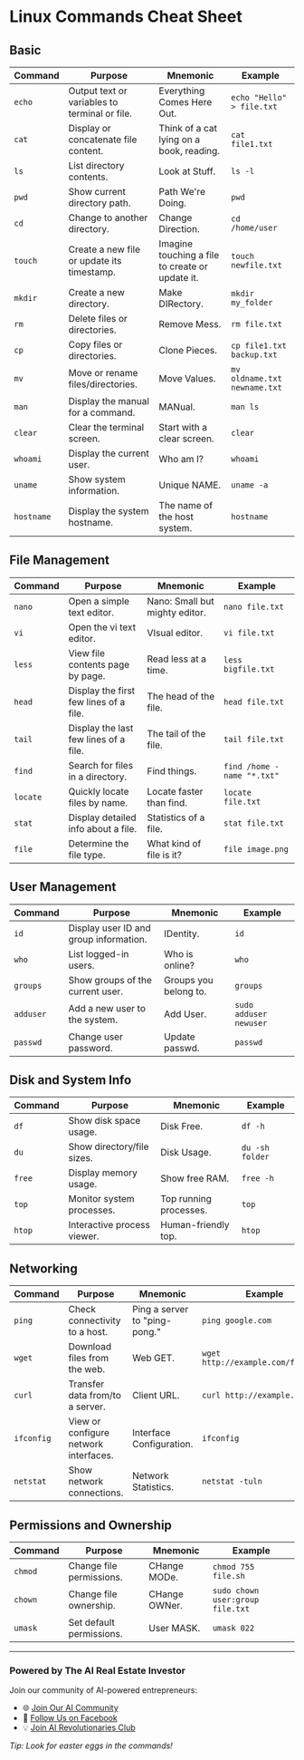 <h1>Linux Commands Cheat Sheet</h1>
<h2>Basic</h2>
<table>
<thead>
<tr>
<th>Command</th>
<th>Purpose</th>
<th>Mnemonic</th>
<th>Example</th>
</tr>
</thead>
<tbody><tr>
<td><code>echo</code></td>
<td>Output text or variables to terminal or file.</td>
<td>Everything Comes Here Out.</td>
<td><code>echo &quot;Hello&quot; &gt; file.txt</code></td>
</tr>
<tr>
<td><code>cat</code></td>
<td>Display or concatenate file content.</td>
<td>Think of a cat lying on a book, reading.</td>
<td><code>cat file1.txt</code></td>
</tr>
<tr>
<td><code>ls</code></td>
<td>List directory contents.</td>
<td>Look at Stuff.</td>
<td><code>ls -l</code></td>
</tr>
<tr>
<td><code>pwd</code></td>
<td>Show current directory path.</td>
<td>Path We&#39;re Doing.</td>
<td><code>pwd</code></td>
</tr>
<tr>
<td><code>cd</code></td>
<td>Change to another directory.</td>
<td>Change Direction.</td>
<td><code>cd /home/user</code></td>
</tr>
<tr>
<td><code>touch</code></td>
<td>Create a new file or update its timestamp.</td>
<td>Imagine touching a file to create or update it.</td>
<td><code>touch newfile.txt</code></td>
</tr>
<tr>
<td><code>mkdir</code></td>
<td>Create a new directory.</td>
<td>Make DIRectory.</td>
<td><code>mkdir my_folder</code></td>
</tr>
<tr>
<td><code>rm</code></td>
<td>Delete files or directories.</td>
<td>Remove Mess.</td>
<td><code>rm file.txt</code></td>
</tr>
<tr>
<td><code>cp</code></td>
<td>Copy files or directories.</td>
<td>Clone Pieces.</td>
<td><code>cp file1.txt backup.txt</code></td>
</tr>
<tr>
<td><code>mv</code></td>
<td>Move or rename files/directories.</td>
<td>Move Values.</td>
<td><code>mv oldname.txt newname.txt</code></td>
</tr>
<tr>
<td><code>man</code></td>
<td>Display the manual for a command.</td>
<td>MANual.</td>
<td><code>man ls</code></td>
</tr>
<tr>
<td><code>clear</code></td>
<td>Clear the terminal screen.</td>
<td>Start with a clear screen.</td>
<td><code>clear</code></td>
</tr>
<tr>
<td><code>whoami</code></td>
<td>Display the current user.</td>
<td>Who am I?</td>
<td><code>whoami</code></td>
</tr>
<tr>
<td><code>uname</code></td>
<td>Show system information.</td>
<td>Unique NAME.</td>
<td><code>uname -a</code></td>
</tr>
<tr>
<td><code>hostname</code></td>
<td>Display the system hostname.</td>
<td>The name of the host system.</td>
<td><code>hostname</code></td>
</tr>
</tbody></table>
<h2>File Management</h2>
<table>
<thead>
<tr>
<th>Command</th>
<th>Purpose</th>
<th>Mnemonic</th>
<th>Example</th>
</tr>
</thead>
<tbody><tr>
<td><code>nano</code></td>
<td>Open a simple text editor.</td>
<td>Nano: Small but mighty editor.</td>
<td><code>nano file.txt</code></td>
</tr>
<tr>
<td><code>vi</code></td>
<td>Open the vi text editor.</td>
<td>VIsual editor.</td>
<td><code>vi file.txt</code></td>
</tr>
<tr>
<td><code>less</code></td>
<td>View file contents page by page.</td>
<td>Read less at a time.</td>
<td><code>less bigfile.txt</code></td>
</tr>
<tr>
<td><code>head</code></td>
<td>Display the first few lines of a file.</td>
<td>The head of the file.</td>
<td><code>head file.txt</code></td>
</tr>
<tr>
<td><code>tail</code></td>
<td>Display the last few lines of a file.</td>
<td>The tail of the file.</td>
<td><code>tail file.txt</code></td>
</tr>
<tr>
<td><code>find</code></td>
<td>Search for files in a directory.</td>
<td>Find things.</td>
<td><code>find /home -name &quot;*.txt&quot;</code></td>
</tr>
<tr>
<td><code>locate</code></td>
<td>Quickly locate files by name.</td>
<td>Locate faster than find.</td>
<td><code>locate file.txt</code></td>
</tr>
<tr>
<td><code>stat</code></td>
<td>Display detailed info about a file.</td>
<td>Statistics of a file.</td>
<td><code>stat file.txt</code></td>
</tr>
<tr>
<td><code>file</code></td>
<td>Determine the file type.</td>
<td>What kind of file is it?</td>
<td><code>file image.png</code></td>
</tr>
</tbody></table>
<h2>User Management</h2>
<table>
<thead>
<tr>
<th>Command</th>
<th>Purpose</th>
<th>Mnemonic</th>
<th>Example</th>
</tr>
</thead>
<tbody><tr>
<td><code>id</code></td>
<td>Display user ID and group information.</td>
<td>IDentity.</td>
<td><code>id</code></td>
</tr>
<tr>
<td><code>who</code></td>
<td>List logged-in users.</td>
<td>Who is online?</td>
<td><code>who</code></td>
</tr>
<tr>
<td><code>groups</code></td>
<td>Show groups of the current user.</td>
<td>Groups you belong to.</td>
<td><code>groups</code></td>
</tr>
<tr>
<td><code>adduser</code></td>
<td>Add a new user to the system.</td>
<td>Add User.</td>
<td><code>sudo adduser newuser</code></td>
</tr>
<tr>
<td><code>passwd</code></td>
<td>Change user password.</td>
<td>Update passwd.</td>
<td><code>passwd</code></td>
</tr>
</tbody></table>
<h2>Disk and System Info</h2>
<table>
<thead>
<tr>
<th>Command</th>
<th>Purpose</th>
<th>Mnemonic</th>
<th>Example</th>
</tr>
</thead>
<tbody><tr>
<td><code>df</code></td>
<td>Show disk space usage.</td>
<td>Disk Free.</td>
<td><code>df -h</code></td>
</tr>
<tr>
<td><code>du</code></td>
<td>Show directory/file sizes.</td>
<td>Disk Usage.</td>
<td><code>du -sh folder</code></td>
</tr>
<tr>
<td><code>free</code></td>
<td>Display memory usage.</td>
<td>Show free RAM.</td>
<td><code>free -h</code></td>
</tr>
<tr>
<td><code>top</code></td>
<td>Monitor system processes.</td>
<td>Top running processes.</td>
<td><code>top</code></td>
</tr>
<tr>
<td><code>htop</code></td>
<td>Interactive process viewer.</td>
<td>Human-friendly top.</td>
<td><code>htop</code></td>
</tr>
</tbody></table>
<h2>Networking</h2>
<table>
<thead>
<tr>
<th>Command</th>
<th>Purpose</th>
<th>Mnemonic</th>
<th>Example</th>
</tr>
</thead>
<tbody><tr>
<td><code>ping</code></td>
<td>Check connectivity to a host.</td>
<td>Ping a server to &quot;ping-pong.&quot;</td>
<td><code>ping google.com</code></td>
</tr>
<tr>
<td><code>wget</code></td>
<td>Download files from the web.</td>
<td>Web GET.</td>
<td><code>wget http://example.com/file.zip</code></td>
</tr>
<tr>
<td><code>curl</code></td>
<td>Transfer data from/to a server.</td>
<td>Client URL.</td>
<td><code>curl http://example.com</code></td>
</tr>
<tr>
<td><code>ifconfig</code></td>
<td>View or configure network interfaces.</td>
<td>Interface Configuration.</td>
<td><code>ifconfig</code></td>
</tr>
<tr>
<td><code>netstat</code></td>
<td>Show network connections.</td>
<td>Network Statistics.</td>
<td><code>netstat -tuln</code></td>
</tr>
</tbody></table>
<h2>Permissions and Ownership</h2>
<table>
<thead>
<tr>
<th>Command</th>
<th>Purpose</th>
<th>Mnemonic</th>
<th>Example</th>
</tr>
</thead>
<tbody><tr>
<td><code>chmod</code></td>
<td>Change file permissions.</td>
<td>CHange MODe.</td>
<td><code>chmod 755 file.sh</code></td>
</tr>
<tr>
<td><code>chown</code></td>
<td>Change file ownership.</td>
<td>CHange OWNer.</td>
<td><code>sudo chown user:group file.txt</code></td>
</tr>
<tr>
<td><code>umask</code></td>
<td>Set default permissions.</td>
<td>User MASK.</td>
<td><code>umask 022</code></td>
</tr>
</tbody></table>
<hr>
<h3>Powered by The AI Real Estate Investor</h3>
<p>Join our community of AI-powered entrepreneurs:</p>
<ul>
<li>🌐 <a href="https://www.theairealestateinvestor.com">Join Our AI Community</a></li>
<li>📱 <a href="https://www.facebook.com/aireinvestor">Follow Us on Facebook</a></li>
<li>💡 <a href="https://www.theairealestateinvestor.com/membership">Join AI Revolutionaries Club</a></li>
</ul>
<p><em>Tip: Look for easter eggs in the commands!</em></p>


